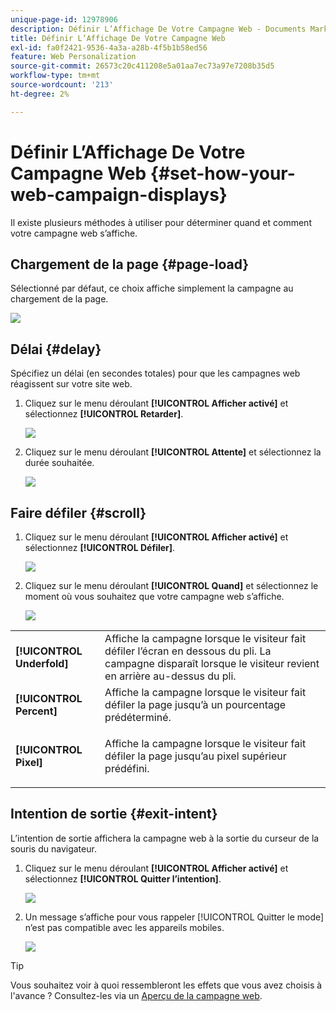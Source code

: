 ```yaml
---
unique-page-id: 12978906
description: Définir L’Affichage De Votre Campagne Web - Documents Marketo - Documentation Du Produit
title: Définir L’Affichage De Votre Campagne Web
exl-id: fa0f2421-9536-4a3a-a28b-4f5b1b58ed56
feature: Web Personalization
source-git-commit: 26573c20c411208e5a01aa7ec73a97e7208b35d5
workflow-type: tm+mt
source-wordcount: '213'
ht-degree: 2%

---
```


# Définir L’Affichage De Votre Campagne Web {#set-how-your-web-campaign-displays}

Il existe plusieurs méthodes à utiliser pour déterminer quand et comment votre campagne web s’affiche.

## Chargement de la page {#page-load}

Sélectionné par défaut, ce choix affiche simplement la campagne au chargement de la page.

![](assets/pl1.png)

## Délai {#delay}

Spécifiez un délai (en secondes totales) pour que les campagnes web réagissent sur votre site web.

1. Cliquez sur le menu déroulant **[!UICONTROL Afficher activé]** et sélectionnez **[!UICONTROL Retarder]**.

   ![](assets/d1.png)

1. Cliquez sur le menu déroulant **[!UICONTROL Attente]** et sélectionnez la durée souhaitée.

   ![](assets/d2.png)

## Faire défiler {#scroll}

1. Cliquez sur le menu déroulant **[!UICONTROL Afficher activé]** et sélectionnez **[!UICONTROL Défiler]**.

   ![](assets/s1.png)

1. Cliquez sur le menu déroulant **[!UICONTROL Quand]** et sélectionnez le moment où vous souhaitez que votre campagne web s’affiche.

   ![](assets/s2.png)

<table>
 <tbody>
  <tr>
   <td><strong>[!UICONTROL Underfold]</strong></td>
   <td>Affiche la campagne lorsque le visiteur fait défiler l’écran en dessous du pli. La campagne disparaît lorsque le visiteur revient en arrière au-dessus du pli.</td>
  </tr>
  <tr>
   <td><strong>[!UICONTROL Percent]</strong></td>
   <td>Affiche la campagne lorsque le visiteur fait défiler la page jusqu’à un pourcentage prédéterminé.</td>
  </tr>
  <tr>
   <td><strong>[!UICONTROL Pixel]</strong></td>
   <td><p>Affiche la campagne lorsque le visiteur fait défiler la page jusqu’au pixel supérieur prédéfini.</p></td>
  </tr>
 </tbody>
</table>

## Intention de sortie {#exit-intent}

L’intention de sortie affichera la campagne web à la sortie du curseur de la souris du navigateur.

1. Cliquez sur le menu déroulant **[!UICONTROL Afficher activé]** et sélectionnez **[!UICONTROL Quitter l’intention]**.

   ![](assets/ei1.png)

1. Un message s’affiche pour vous rappeler [!UICONTROL Quitter le mode] n’est pas compatible avec les appareils mobiles.

   ![](assets/ei2.png)

>[!TIP]
>
>Vous souhaitez voir à quoi ressembleront les effets que vous avez choisis à l&#39;avance ? Consultez-les via un [Aperçu de la campagne web](/help/marketo/product-docs/web-personalization/working-with-web-campaigns/preview-and-test-a-web-campaign.md).
